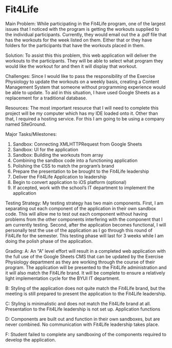 # Fit4Life

 Main Problem: While participating in the Fit4Life program, one of the largest issues that I noticed with the program is getting the workouts supplied to the individual participants. Currently, they would email out the a .pdf file that has the workouts for the week listed on them. Either that or they have folders for the participants that have the workouts placed in them. 
  
 Solution: To assist this this problem, this web application will deliver the workouts to the participants. They will be able to select what program they would like the workout for and then it will display that workout.
  
 Challenges: Since I would like to pass the responsibility of the Exercise Physiology to update the workouts on a weekly basis, creating a Content Management System that someone without programming experience would be able to update. To aid in this situation, I have used Google Sheets as a replacement for a traditional database.

 Resources: The most important resource that I will need to complete this project will be my computer which has my IDE loaded onto it. Other than that, I required a hosting service. For this I am going to be using a company named SiteGround.

 Major Tasks/Milestones:
1) Sandbox: Connecting XMLHTTPRequest from Google Sheets
2) Sandbox: UI for the application
3) Sandbox: Building the workouts from array
4) Combining the sandbox code into a functioning application
5) Polishing the CSS to match the program’s brand
6) Prepare the presentation to be brought to the Fit4Life leadership
7) Deliver the Fit4Life Application to leadership
8) Begin to convert application to iOS platform (optional)
9) If accepted, work with the school’s IT department to implement the application

 Testing Strategy: My testing strategy has two main components. First, I am separating out each component of the application in their own sandbox code. This will allow me to test out each component without having problems from the other components interfering with the component that I am currently testing. Second, after the application becomes functional, I will personally test the use of the application as I go through this round of Fit4Life for the semester. This testing phase will last for 3 weeks while I am doing the polish phase of the application.

 Grading:
A: An “A” level effort will result in a completed web application with the full use of the Google Sheets CMS that can be updated by the Exercise Physiology department as they are working through the course of their program. The application will be presented to the Fit4Life administration and it will also match the Fit4Life brand. It will be complete to ensure a relatively light implementation cycle for the BYUI IT department.

B: Styling of the application does not quite match the Fit4Life brand, but the meeting is still prepared to present the application to the Fit4Life leadership.

C: Styling is minimalistic and does not match the Fit4Life brand at all. Presentation to the Fit4Life leadership is not set up. Application functions

D: Components are built out and function in their own sandboxes, but are never combined. No communication with Fit4Life leadership takes place.

F: Student failed to complete any sandboxing of the components required to develop the application.